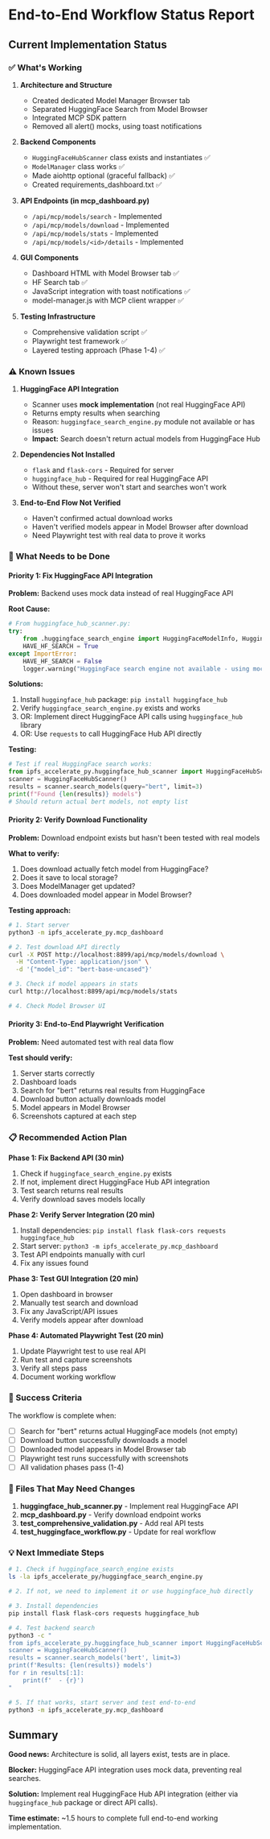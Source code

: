 # End-to-End Workflow Status Report

## Current Implementation Status

### ✅ What's Working

1. **Architecture and Structure**
   - Created dedicated Model Manager Browser tab
   - Separated HuggingFace Search from Model Browser
   - Integrated MCP SDK pattern
   - Removed all alert() mocks, using toast notifications

2. **Backend Components**
   - `HuggingFaceHubScanner` class exists and instantiates ✅
   - `ModelManager` class works ✅
   - Made aiohttp optional (graceful fallback) ✅
   - Created requirements_dashboard.txt ✅

3. **API Endpoints (in mcp_dashboard.py)**
   - `/api/mcp/models/search` - Implemented
   - `/api/mcp/models/download` - Implemented
   - `/api/mcp/models/stats` - Implemented
   - `/api/mcp/models/<id>/details` - Implemented

4. **GUI Components**
   - Dashboard HTML with Model Browser tab ✅
   - HF Search tab ✅
   - JavaScript integration with toast notifications ✅
   - model-manager.js with MCP client wrapper ✅

5. **Testing Infrastructure**
   - Comprehensive validation script ✅
   - Playwright test framework ✅
   - Layered testing approach (Phase 1-4) ✅

### ⚠️ Known Issues

1. **HuggingFace API Integration**
   - Scanner uses **mock implementation** (not real HuggingFace API)
   - Returns empty results when searching
   - Reason: `huggingface_search_engine.py` module not available or has issues
   - **Impact:** Search doesn't return actual models from HuggingFace Hub

2. **Dependencies Not Installed**
   - `flask` and `flask-cors` - Required for server
   - `huggingface_hub` - Required for real HuggingFace API
   - Without these, server won't start and searches won't work

3. **End-to-End Flow Not Verified**
   - Haven't confirmed actual download works
   - Haven't verified models appear in Model Browser after download
   - Need Playwright test with real data to prove it works

### 🔧 What Needs to be Done

#### Priority 1: Fix HuggingFace API Integration
**Problem:** Backend uses mock data instead of real HuggingFace API

**Root Cause:** 
```python
# From huggingface_hub_scanner.py:
try:
    from .huggingface_search_engine import HuggingFaceModelInfo, HuggingFaceSearchEngine
    HAVE_HF_SEARCH = True
except ImportError:
    HAVE_HF_SEARCH = False
    logger.warning("HuggingFace search engine not available - using mock implementation")
```

**Solutions:**
1. Install `huggingface_hub` package: `pip install huggingface_hub`
2. Verify `huggingface_search_engine.py` exists and works
3. OR: Implement direct HuggingFace API calls using `huggingface_hub` library
4. OR: Use `requests` to call HuggingFace Hub API directly

**Testing:**
```python
# Test if real HuggingFace search works:
from ipfs_accelerate_py.huggingface_hub_scanner import HuggingFaceHubScanner
scanner = HuggingFaceHubScanner()
results = scanner.search_models(query="bert", limit=3)
print(f"Found {len(results)} models")
# Should return actual bert models, not empty list
```

#### Priority 2: Verify Download Functionality
**Problem:** Download endpoint exists but hasn't been tested with real models

**What to verify:**
1. Does download actually fetch model from HuggingFace?
2. Does it save to local storage?
3. Does ModelManager get updated?
4. Does downloaded model appear in Model Browser?

**Testing approach:**
```bash
# 1. Start server
python3 -m ipfs_accelerate_py.mcp_dashboard

# 2. Test download API directly
curl -X POST http://localhost:8899/api/mcp/models/download \
  -H "Content-Type: application/json" \
  -d '{"model_id": "bert-base-uncased"}'

# 3. Check if model appears in stats
curl http://localhost:8899/api/mcp/models/stats

# 4. Check Model Browser UI
```

#### Priority 3: End-to-End Playwright Verification
**Problem:** Need automated test with real data flow

**Test should verify:**
1. Server starts correctly
2. Dashboard loads
3. Search for "bert" returns real results from HuggingFace
4. Download button actually downloads model
5. Model appears in Model Browser
6. Screenshots captured at each step

### 📋 Recommended Action Plan

**Phase 1: Fix Backend API (30 min)**
1. Check if `huggingface_search_engine.py` exists
2. If not, implement direct HuggingFace Hub API integration
3. Test search returns real results
4. Verify download saves models locally

**Phase 2: Verify Server Integration (20 min)**
1. Install dependencies: `pip install flask flask-cors requests huggingface_hub`
2. Start server: `python3 -m ipfs_accelerate_py.mcp_dashboard`
3. Test API endpoints manually with curl
4. Fix any issues found

**Phase 3: Test GUI Integration (20 min)**
1. Open dashboard in browser
2. Manually test search and download
3. Fix any JavaScript/API issues
4. Verify models appear after download

**Phase 4: Automated Playwright Test (20 min)**
1. Update Playwright test to use real API
2. Run test and capture screenshots
3. Verify all steps pass
4. Document working workflow

### 🎯 Success Criteria

The workflow is complete when:
- [ ] Search for "bert" returns actual HuggingFace models (not empty)
- [ ] Download button successfully downloads a model
- [ ] Downloaded model appears in Model Browser tab
- [ ] Playwright test runs successfully with screenshots
- [ ] All validation phases pass (1-4)

### 📁 Files That May Need Changes

1. **huggingface_hub_scanner.py** - Implement real HuggingFace API
2. **mcp_dashboard.py** - Verify download endpoint works
3. **test_comprehensive_validation.py** - Add real API tests
4. **test_huggingface_workflow.py** - Update for real workflow

### 💡 Next Immediate Steps

```bash
# 1. Check if huggingface_search_engine exists
ls -la ipfs_accelerate_py/huggingface_search_engine.py

# 2. If not, we need to implement it or use huggingface_hub directly

# 3. Install dependencies
pip install flask flask-cors requests huggingface_hub

# 4. Test backend search
python3 -c "
from ipfs_accelerate_py.huggingface_hub_scanner import HuggingFaceHubScanner
scanner = HuggingFaceHubScanner()
results = scanner.search_models('bert', limit=3)
print(f'Results: {len(results)} models')
for r in results[:1]:
    print(f'  - {r}')
"

# 5. If that works, start server and test end-to-end
python3 -m ipfs_accelerate_py.mcp_dashboard
```

## Summary

**Good news:** Architecture is solid, all layers exist, tests are in place.

**Blocker:** HuggingFace API integration uses mock data, preventing real searches.

**Solution:** Implement real HuggingFace Hub API integration (either via `huggingface_hub` package or direct API calls).

**Time estimate:** ~1.5 hours to complete full end-to-end working implementation.
